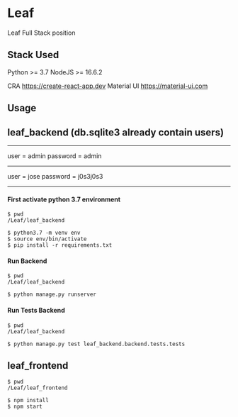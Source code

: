 # Leaf
Leaf Full Stack position

## Stack Used
Python >= 3.7
NodeJS >= 16.6.2

CRA https://create-react-app.dev
Material UI https://material-ui.com

## Usage

## leaf_backend (db.sqlite3 already contain users)

------------------
user = admin
password = admin

------------------

user = jose
password = j0s3j0s3

------------------

#### First activate python 3.7 environment
```
$ pwd
/Leaf/leaf_backend

$ python3.7 -m venv env
$ source env/bin/activate
$ pip install -r requirements.txt
```
#### Run Backend
```
$ pwd
/Leaf/leaf_backend

$ python manage.py runserver
```

#### Run Tests Backend
```
$ pwd
/Leaf/leaf_backend

$ python manage.py test leaf_backend.backend.tests.tests
```

## leaf_frontend

```
$ pwd
/Leaf/leaf_frontend

$ npm install
$ npm start
```
